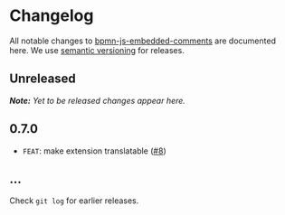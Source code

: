 # Changelog

All notable changes to [bpmn-js-embedded-comments](https://github.com/bpmn-io/bpmn-js-embedded-comments) are documented here. We use [semantic versioning](http://semver.org/) for releases.


## Unreleased

___Note:__ Yet to be released changes appear here._

## 0.7.0

* `FEAT`: make extension translatable ([#8](https://github.com/bpmn-io/bpmn-js-embedded-comments/issues/8))

## ...

Check `git log` for earlier releases.